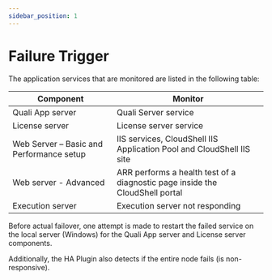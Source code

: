 ```yaml
---
sidebar_position: 1
---
```


# Failure Trigger

The application services that are monitored are listed in the following table:

| Component | Monitor |
| --- | --- |
| Quali App server | Quali Server service |
| License server | License server service |
| Web Server – Basic and Performance setup | IIS services, CloudShell IIS Application Pool and CloudShell IIS site |
| Web server - Advanced | ARR performs a health test of a diagnostic page inside the  CloudShell portal |
| Execution server | Execution server not responding |

Before actual failover, one attempt is made to restart the failed service on the local server (Windows) for the Quali App server and License server components.

Additionally, the HA Plugin also detects if the entire node fails (is non-responsive).